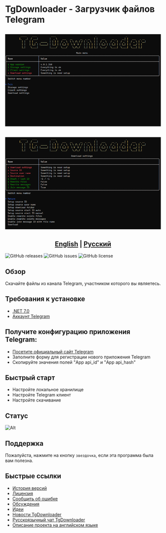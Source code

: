 ﻿# TgDownloader - Загрузчик файлов Telegram

## <p align="center"><img src="Assets/Main_menu.png"></p>

## <p align="center"><img src="Assets/Download_menu.png"></p>

## <div align="center"><b><a href="README.md">English</a> | <a href="README-RUS.md">Русский</a></b></div>

![GitHub releases](https://img.shields.io/github/downloads/DamianMorozov/TgDownloader/total?style=social)
![GitHub issues](https://img.shields.io/github/issues/DamianMorozov/TgDownloader?style=social)
![GitHub license](https://img.shields.io/github/license/DamianMorozov/TgDownloader?style=social)

## Обзор
Скачайте файлы из канала Telegram, участником которого вы являетесь.

## Требования к установке
- [.NET 7.0](https://dotnet.microsoft.com/download/dotnet/7.0)
- [Аккаунт Telegram](https://telegram.org/)

## Получите конфигурацию приложения Telegram:
- [Посетите официальный сайт Telegram](https://my.telegram.org/apps/)
- Заполните форму для регистрации нового приложения Telegram
- Скопируйте значения полей "App api_id" и "App api_hash"

## Быстрый старт
- Настройте локальное хранилище
- Настройте Telegram клиент
- Настройте скачивание

## Статус
![Alt](https://repobeats.axiom.co/api/embed/c14de41002f34b22bb5ad579995904aa375930d2.svg "Repobeats analytics image")

## Поддержка
Пожалуйста, нажмите на кнопку `звездочка`, если эта программа была вам полезна.

## Быстрые ссылки
- [История версий](CHANGELOG-RUS.md)
- [Лицензия](LICENSE.md)
- [Сообщить об ошибке](https://github.com/DamianMorozov/TgDownloader/issues)
- [Обсуждения](https://github.com/DamianMorozov/TgDownloader/discussions)
- [Идеи](https://github.com/DamianMorozov/TgDownloader/discussions/categories/ideas)
- [Новости TgDownloader](https://t.me/TgDownloader)
- [Русскоязычный чат TgDownloader](https://t.me/TgDownloaderChatRus)
- [Описание проекта на английском языке](README.md)
